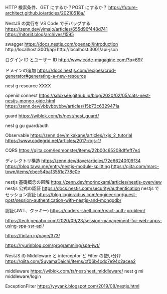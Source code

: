 HTTP 検索条件、GET にするか？POST にするか？
https://future-architect.github.io/articles/20210518a/

NestJS の実行を VS Code でデバッグする
https://zenn.dev/yimajo/articles/655d96f448d741
https://hitoriit.blog/archives/1595

swagger
https://docs.nestjs.com/openapi/introduction
http://localhost:3001/api
http://localhost:3001/api-json

ログイン ID とユーザー ID
http://www.code-magagine.com/?p=697

ドメインの追加
https://docs.nestjs.com/recipes/crud-generator#generating-a-new-resource

nest g resource XXXX

openid connect
https://sdoxsee.github.io/blog/2020/02/05/cats-nest-nestjs-mongo-oidc.html
https://zenn.dev/vbbvbbvbbv/articles/15b73c6329471a

guard
https://wiblok.com/ts/nest/nest_guard/

nest g gu guard/auth

Observable
https://zenn.dev/mikakane/articles/rxjs_2_tutorial
https://www.codegrid.net/articles/2017-rxjs-1/

CQRS
https://qiita.com/ledmonster/items/22b00c65208dffeff7e4

ディレクトリ構造
https://zenn.dev/dove/articles/72e66240f09f34
https://blog.tawa.me/entry/nestjs-module-splitting
https://qiita.com/marc-town/items/cbec54ba13551c778e0e

nestjs 基礎概念の図解
https://zenn.dev/morinokami/articles/nestjs-overview
nestjs 公式の認証
https://docs.nestjs.com/security/authentication
nestjs でセッション認証
https://blog.loginradius.com/engineering/guest-post/session-authentication-with-nestjs-and-mongodb/

認証(JWT、クッキー)
https://coders-shelf.com/react-auth-problem/

https://tech.pepabo.com/2020/09/23/session-management-for-web-apps-using-spa-ssr-api/

https://fintan.jp/page/373/

https://ryurinblog.com/programming/spa-jwt/

NestJS の Middleware と interceptor と Filter の使い分け
https://qiita.com/SuyamaDaichi/items/cf06b4cdc7e94c2acea2

middleware
https://wiblok.com/ts/nest/nest_middleware/
nest g mi middleware/login

ExceptionFilter
https://yyyank.blogspot.com/2019/08/nestjs.html
